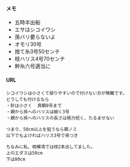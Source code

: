 #### メモ

* 五時半出船
* エサはシコイワシ
* 孫バリ要らないよ
* オモリ30号
* 捨て糸3号50センチ
* 枝ハリス4号70センチ
* 幹糸六号適当に

#### URL



```
シコイワシは小さくて弱りやすいので付けない方が無難です。
どうしても付けるなら
・針は小さく  真鯛8号まで
・親から孫へのハリスは細く3号
・親から孫へのハリスの長さは極力短く、たるませない

つまり、50cm以上を狙うなら親ノミ
以下でもよければハリス3号で孫つき

ちなみに私、相模湾では枝2本出してました。
上のエダスは50cm
下は80cm
```
